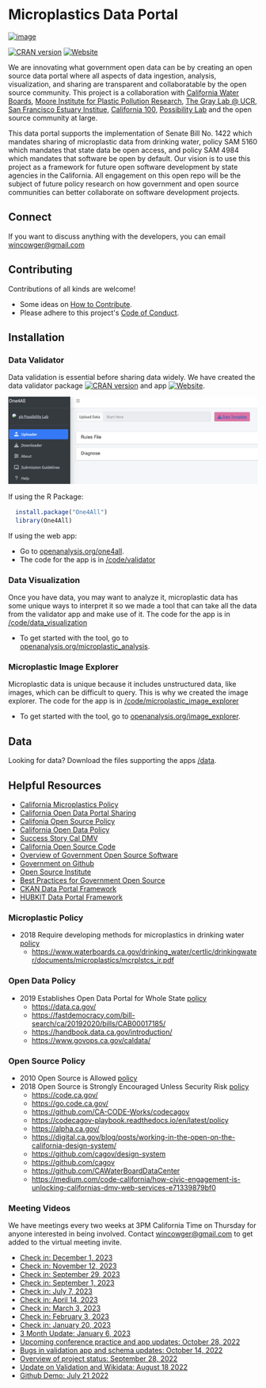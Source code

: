 # Microplastics Data Portal
[![image](https://img.shields.io/badge/LinkedIn-0077B5?style=for-the-badge&logo=linkedin&logoColor=white)](https://www.linkedin.com/company/moore-institute/about/)

[![CRAN version](https://www.r-pkg.org/badges/version/One4All)](https://CRAN.R-project.org/package=One4All) [![Website](https://img.shields.io/badge/web-openanalysis.org-white)](https://openanalysis.org)


We are innovating what government open data can be by creating an open source data portal where all aspects of data ingestion, analysis, visualization, and sharing are transparent and collaboratable by the open source community. This project is a collaboration with [California Water Boards](https://www.waterboards.ca.gov/), [Moore Institute for Plastic Pollution Research](https://mooreplasticresearch.org/), [The Gray Lab @ UCR](https://www.thegraylab.org/), [San Francisco Estuary Institue](https://www.sfei.org/), [California 100](https://california100.org/), [Possibility Lab](https://possibilitylab.berkeley.edu/) and the open source community at large.

This data portal supports the implementation of Senate Bill No. 1422 which mandates sharing of microplastic data from drinking water, policy SAM 5160 which mandates that state data be open access, and policy SAM 4984 which mandates that software be open by default. Our vision is to use this project as a framework for future open software development by state agencies in the California. All engagement on this open repo will be the subject of future policy research on how government and open source communities can better collaborate on software development projects.

## Connect
If you want to discuss anything with the developers, you can email wincowger@gmail.com

## Contributing
Contributions of all kinds are welcome!

- Some ideas on [How to Contribute](https://opensource.guide/how-to-contribute/).
- Please adhere to this project's [Code of Conduct](https://www.contributor-covenant.org/version/2/1/code_of_conduct/).

## Installation

### Data Validator
Data validation is essential before sharing data widely. We have created the data validator package [![CRAN version](https://www.r-pkg.org/badges/version/One4All)](https://CRAN.R-project.org/package=One4All) and app [![Website](https://img.shields.io/badge/web-openanalysis.org-white)](https://openanalysis.org/one4all).

![](man/validatorimage.png)

If using the R Package:

```r
  install.package("One4All")
  library(One4All)
```

If using the web app:
- Go to [openanalysis.org/one4all](openanalysis.org/one4all).
- The code for the app is in [/code/validator](https://github.com/Moore-Institute-4-Plastic-Pollution-Res/Microplastic_Data_Portal/tree/main/code/validator)

### Data Visualization
Once you have data, you may want to analyze it, microplastic data has some unique ways to interpret it so we made a tool that can take all the data from the validator app and make use of it. 
The code for the app is in [/code/data_visualization](https://github.com/Moore-Institute-4-Plastic-Pollution-Res/Microplastic_Data_Portal/tree/main/code/data_visualization)
- To get started with the tool, go to [openanalysis.org/microplastic_analysis](openanalysis.org/microplastic_analysis). 

### Microplastic Image Explorer
Microplastic data is unique because it includes unstructured data, like images, which can be difficult to query. This is why we created the image explorer. 
The code for the app is in [/code/microplastic_image_explorer](https://github.com/Moore-Institute-4-Plastic-Pollution-Res/Microplastic_Data_Portal/tree/main/code/microplastic_image_explorer)
- To get started with the tool, go to [openanalysis.org/image_explorer](openanalysis.org/image_explorer). 

## Data
Looking for data? Download the files supporting the apps [/data](https://github.com/Moore-Institute-4-Plastic-Pollution-Res/Microplastic_Data_Portal/tree/main/data).

## Helpful Resources
* [California Microplastics Policy](https://leginfo.legislature.ca.gov/faces/billTextClient.xhtml?bill_id=201720180SB1422)
* [California Open Data Portal Sharing](https://data.ca.gov/pages/open-data-publisher-guide-contents)
* [Califonia Open Source Policy](https://codecagov-playbook.readthedocs.io/en/latest/policy/)
* [California Open Data Policy](https://data.ca.gov/pages/california-open-data-policy)
* [Success Story Cal DMV](https://medium.com/code-california/how-civic-engagement-is-unlocking-californias-dmv-web-services-e71339879bf0)
* [California Open Source Code](code.ca.gov)
* [Overview of Government Open Source Software](https://www.newamerica.org/digital-impact-governance-initiative/reports/building-and-reusing-open-source-tools-government/section-one-an-overview-of-open-source/)
* [Government on Github](https://government.github.com/)
* [Open Source Institute](https://opensi.net/)
* [Best Practices for Government Open Source](https://playbook.cio.gov/)
* [CKAN Data Portal Framework](https://github.com/ckan/ckan)
* [HUBKIT Data Portal Framework](https://github.com/internetofwater/HubKit)

### Microplastic Policy
- 2018 Require developing methods for microplastics in drinking water [policy](https://leginfo.legislature.ca.gov/faces/billTextClient.xhtml?bill_id=201720180SB1422)
    -  https://www.waterboards.ca.gov/drinking_water/certlic/drinkingwater/documents/microplastics/mcrplstcs_ir.pdf
### Open Data Policy
- 2019 Establishes Open Data Portal for Whole State [policy](https://cdt.ca.gov/wp-content/uploads/2018/05/TL-18-02-OSCodeReuse_2018-0419.pdf)
    - https://data.ca.gov/
    - https://fastdemocracy.com/bill-search/ca/20192020/bills/CAB00017185/
    - https://handbook.data.ca.gov/introduction/
    - https://www.govops.ca.gov/caldata/
### Open Source Policy
- 2010 Open Source is Allowed [policy](https://codecagov-playbook.readthedocs.io/en/latest/policy/#california-department-of-technology-letters)
- 2018 Open Source is Strongly Encouraged Unless Security Risk [policy](https://cdt.ca.gov/wp-content/uploads/2018/05/TL-18-02-OSCodeReuse_2018-0419.pdf)
    - https://code.ca.gov/
    - https://go.code.ca.gov/
    - https://github.com/CA-CODE-Works/codecagov
    - https://codecagov-playbook.readthedocs.io/en/latest/policy
    - https://alpha.ca.gov/
    - https://digital.ca.gov/blog/posts/working-in-the-open-on-the-california-design-system/
    - https://github.com/cagov/design-system
    - https://github.com/cagov
    - https://github.com/CAWaterBoardDataCenter
    - https://medium.com/code-california/how-civic-engagement-is-unlocking-californias-dmv-web-services-e71339879bf0

### Meeting Videos
We have meetings every two weeks at 3PM California Time on Thursday for anyone interested in being involved. Contact wincowger@gmail.com to get added to the virtual meeting invite.

- [Check in: December 1, 2023](https://drive.google.com/file/d/1QrPvvz-06GijKPW6ixVTjT4t8X6XrmzF/view)
- [Check in: November 12, 2023](https://drive.google.com/file/d/1GmUN5Mx0r_H1TODwR219uf0gNTp8nLef/view)
- [Check in: September 29, 2023](https://drive.google.com/file/d/1kj006UATuv7SXVARcBe4GHB4bjY9RdqX/view)
- [Check in: September 1, 2023](https://drive.google.com/file/d/1dpEbbgaVEhN36PVYUEXXPurDPXjF3SWl/view?usp=sharing)
- [Check in: July 7, 2023](https://drive.google.com/file/d/1BWo07hLgZwRXID3fhsFkc2nXJYD74V53/view?usp=sharing)
- [Check in: April 14, 2023](https://drive.google.com/file/d/1nxZmmghq-f22k3v_q1ZupUEGOBQqVL-n/view?usp=drivesdk)
- [Check in: March 3, 2023](https://drive.google.com/file/d/1J1M6JrM9JOXCwYDq7tl_1PEg5OtqFsUq/view?usp=sharing)
- [Check in: February 3, 2023](https://drive.google.com/file/d/14ofOmJ59_SPuySvWltITe5iy-0mb0x7V/view?usp=sharing)
- [Check in: January 20, 2023](https://drive.google.com/file/d/135xeiMmsis7Ya0WY5j44zpQNqMicUqiW/view?usp=sharing)
- [3 Month Update: January 6, 2023](https://drive.google.com/file/d/15o4KYY_YAMX31JN5AKH9afxHSOFH9N9D/view?usp=sharing)
- [Upcoming conference practice and app updates: October 28, 2022](https://drive.google.com/file/d/1Go_Vwl1bhNezcOBgfivsruRF1YT8VYjf/view?usp=sharing)
- [Bugs in validation app and schema updates: October 14, 2022](https://drive.google.com/file/d/1UpCYxKfu1n45WKt6BQfNy43CYImdXGZL/view?usp=share_link)
- [Overview of project status: September 28, 2022](https://drive.google.com/file/d/1tL33tC0d3oa1RsiVt7ylnbo1Z_VdRhC3/view?usp=sharing)
- [Update on Validation and Wikidata: August 18 2022](https://drive.google.com/file/d/1QH2WDoJ3k1GW4wSMebObGS-R53kBfyIj/view?usp=sharing)
- [Github Demo: July 21 2022](https://drive.google.com/file/d/1wlJwcfsrGVNbPxqRq67vcWxlshbJ32xk/view?usp=sharing)
